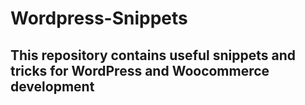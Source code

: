 # Wordpress-Snippets

## This repository contains useful snippets and tricks for WordPress and Woocommerce development
